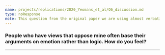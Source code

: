 ```yaml
---
name: projects/replications/2020_Yeomans_et_al/Q6_discussion.md
type: noResponse
note: This question from the original paper we are using almost verbatim. We have redone the response options.
---
```


### People who have views that oppose mine often base their arguments on emotion rather than logic. How do you feel?

---
